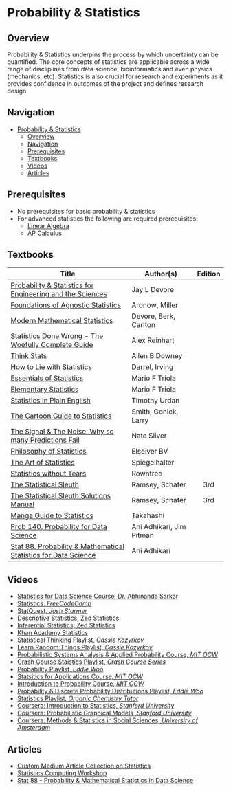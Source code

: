 # Probability & Statistics

## Overview

Probability & Statistics underpins the process by which uncertainty can be quantified. The core concepts of statistics are applicable across a wide range of discliplines from data science, bioinformatics and even physics (mechanics, etc). Statistics is also crucial for research and experiments as it provides confidence in outcomes of the project and defines research design. 

## Navigation

- [Probability & Statistics](#probability--statistics)
  - [Overview](#overview)
  - [Navigation](#navigation)
  - [Prerequisites](#prerequisites)
  - [Textbooks](#textbooks)
  - [Videos](#videos)
  - [Articles](#articles)

## Prerequisites

* No prerequisites for basic probability & statistics
* For advanced statistics the following are required prerequisites:
    * [Linear Algebra](https://www.khanacademy.org/math/linear-algebra)
    * [AP Calculus](https://www.khanacademy.org/math/calculus-1)

## Textbooks

| Title | Author(s) | Edition |
| -------------|-------------|:-----:|
| [Probability & Statistics for Engineering and the Sciences](https://drive.google.com/file/d/1VVmLCD8CdHvxUbEZ5HD47FjqZNiKF3Ea/view?usp=sharing) | Jay L Devore | |
| [Foundations of Agnostic Statistics](https://drive.google.com/file/d/1ANl-nAz0_dgKCJi7-BpPO7N16HvvjNr9/view?usp=sharing) | Aronow, Miller | |
| [Modern Mathematical Statistics](https://drive.google.com/file/d/1_2atxvDcoFs0lyd4zAVtIGsBESwqB5ay/view?usp=sharing) | Devore, Berk, Carlton | |
| [Statistics Done Wrong - The Woefully Complete Guide](https://drive.google.com/file/d/1amu8bfVon_En00Yxi3SPBWM4FEgAirZm/view?usp=sharing) | Alex Reinhart | |
| [Think Stats](https://drive.google.com/file/d/1Hu-ErgSU7gObge9fGI3zwLkT4u8nnhgC/view?usp=sharing) | Allen B Downey | |
| [How to Lie with Statistics](https://drive.google.com/file/d/176OXZ1YPQChoSJvYhS-rXh0fOAeSASUO/view?usp=sharing) | Darrel, Irving | |
| [Essentials of Statistics](https://drive.google.com/file/d/1-PnFIXF0F8Ri5vRw1HjHwf1fi0xHbFlH/view?usp=sharing) | Mario F Triola | |
| [Elementary Statistics](https://drive.google.com/file/d/1Um8nkVNKScpLFG-8ecCfS1I5PEv4k6ay/view?usp=sharing) | Mario F Triola | |
| [Statistics in Plain English](https://drive.google.com/file/d/1_zaVJB02nhWNaSaNtzqn47Fa_2AVJzdX/view?usp=sharing) | Timothy Urdan | |
| [The Cartoon Guide to Statistics](https://drive.google.com/file/d/1R-SsPmRautyBBhH5lqn6rUenoM7GfOEI/view?usp=sharing) | Smith, Gonick, Larry | |
| [The Signal & The Noise: Why so many Predictions Fail](https://drive.google.com/file/d/1W2E6C0FBlWcwnmSeTIX49Y_Wnt1vsFsr/view?usp=sharing) | Nate Silver | |
| [Philosophy of Statistics](https://drive.google.com/file/d/1SPMjVM1QpmXWCoA0gWDDhazEZF3muzMI/view?usp=sharing) | Elseiver BV | |
| [The Art of Statistics](https://drive.google.com/file/d/1BnFwJrdV7flN-vSBt_Gl0e4CHo8npG1C/view?usp=sharing) | Spiegelhalter | |
| [Statistics without Tears](https://drive.google.com/file/d/1YcKuFLL_ELC2zJDeghFNXsF3e6LQRZh1/view?usp=sharing) | Rowntree | |
| [The Statistical Sleuth](https://drive.google.com/file/d/1BVaIH2QMqNzYUZaQ8fL50-X0kK072yHQ/view?usp=sharing) | Ramsey, Schafer | 3rd |
| [The Statistical Sleuth Solutions Manual](https://drive.google.com/file/d/1SeHMXG9iYpRHRKKegkaa3bYdXSYV4i6z/view?usp=sharing) | Ramsey, Schafer | 3rd | 
| [Manga Guide to Statistics](https://drive.google.com/file/d/1OR6jOFDL4sEIS4mfQAe8qgj5Dc_BOoxm/view?usp=sharing) | Takahashi | |
| [Prob 140, Probability for Data Science](http://prob140.org/textbook/content/README.html) | Ani Adhikari, Jim Pitman | |
| [Stat 88, Probability & Mathematical Statistics for Data Science](http://stat88.org/textbook/content/notebooks/intro.html) | Ani Adhikari |

## Videos

* [Statistics for Data Science Course, Dr. Abhinanda Sarkar](https://www.youtube.com/watch?v=Vfo5le26IhY)
* [Statistics, _FreeCodeCamp_](https://www.youtube.com/watch?v=xxpc-HPKN28)
* [StatQuest, _Josh Starmer_](https://www.youtube.com/user/joshstarmer/featured)
* [Descriptive Statistics, Zed Statistics](https://www.youtube.com/watch?v=bfQLNyiDPsk&list=PLTNMv857s9WVStKLco6ZBOsfSGXzJ1L0f)
* [Inferential Statistics, Zed Statistics](https://www.youtube.com/watch?v=ScduwntrMzc&list=PLTNMv857s9WU729gegxdW2e4wto2wEP4S)
* [Khan Academy Statistics](https://www.khanacademy.org/math/statistics-probability)
* [Statistical Thinking Playlist, _Cassie Kozyrkov_](https://www.youtube.com/watch?v=OJt-k9h9pmk&list=PLRKtJ4IpxJpBxX2S9wXJUhB1_ha3ADFpF)
* [Learn Random Things Playlist, _Cassie Kozyrkov_](https://www.youtube.com/watch?v=IxtlOMgJqyE&list=PLRKtJ4IpxJpDsOT_8YDREJrO8cQUtPUVg)
* [Probabilistic Systems Analysis & Applied Probability Course, _MIT OCW_](https://www.youtube.com/watch?v=j9WZyLZCBzs&list=PLUl4u3cNGP61MdtwGTqZA0MreSaDybji8)
* [Crash Course Staistics Playlist, _Crash Course Series_](https://www.youtube.com/watch?v=zouPoc49xbk&list=PLH2l6uzC4UEW3iJO4T0qUeUEp_X-f1U7S)
* [Probability Playlist, _Eddie Woo_](https://www.youtube.com/watch?v=1O2EBfQ-MgU&list=PLNRXb_M7FPFBBLnqbVUAmlRTtlYNyIYKc)
* [Statsitics for Applications Course, _MIT OCW_](https://www.youtube.com/watch?v=VPZD_aij8H0&list=PLUl4u3cNGP60uVBMaoNERc6knT_MgPKS0)
* [Introduction to Probability Course, _MIT OCW_](https://www.youtube.com/watch?v=1uW3qMFA9Ho&list=PLUl4u3cNGP60hI9ATjSFgLZpbNJ7myAg6)
* [Probability & Discrete Probability Distributions Playlist, _Eddie Woo_](https://www.youtube.com/watch?v=1fjMECHyGis&list=PL5KkMZvBpo5BFwSEeNMH5keKPZGNdP0EE)
* [Statistics Playlist, _Organic Chemistry Tutor_](https://www.youtube.com/watch?v=GUQJ7zMoSCM&list=PL0o_zxa4K1BVsziIRdfv4Hl4UIqDZhXWV)
* [Coursera: Introduction to Statistics, _Stanford University_](https://www.coursera.org/learn/stanford-statistics)
* [Coursera: Probabilistic Graphical Models, _Stanford University_](https://www.coursera.org/specializations/probabilistic-graphical-models)
* [Coursera: Methods & Statistics in Social Sciences, _University of Amsterdam_](https://www.coursera.org/specializations/social-science)

## Articles

* [Custom Medium Article Collection on Statistics](https://medium.com/@eash98/list/w203-398208fb7b38)
* [Statistics Computing Workshop](https://statistics.berkeley.edu/computing/training)
* [Stat 88 - Probability & Mathematical Statistics in Data Science](http://stat88.org/)
